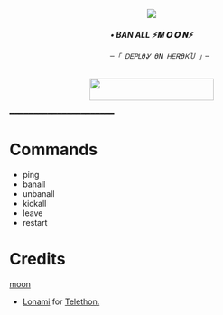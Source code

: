 <p align="center"><a href="https://t.me/MILKY_WAY_45"><img src="https://telegra.ph/file/d557c20c6054491d2c20a.jpg"></a></p>    
  
   <h6 align="center">    
      <b>• BAN ALL ⚡️𝐌 𝐎 𝐎 𝐍⚡️ </b>      
  
  
            ─「 ᎠᎬᏢᏞϴᎽ ϴΝ ᎻᎬᎡϴᏦႮ 」─    
</h3>    
   <p align="center"><a href="https://dashboard.heroku.com/new?template=https://github.com/Moonshining6/BANALL"> <img src="https://img.shields.io/badge/Deploy%20On%20Heroku-bringle?style=for-the-badge&logo=heroku" width="220" height="38.45"/></a></p>    
    
━━━━━━━━━━━━━━━━━━━━━━   
 
# Commands
- ping
- banall
- unbanall
- kickall
- leave 
- restart

# Credits
 [moon](https://github.com/Moonshining6/BANALL)
* [Lonami](https://github.com/LonamiWebs/) for [Telethon.](https://github.com/LonamiWebs/Telethon)
